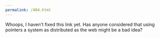 ```yaml
---
permalink: /404.html
---
```


Whoops, I haven't fixed this link yet. 
Has anyone considered that using pointers a system as distributed as the web might be a bad idea?
